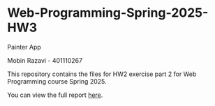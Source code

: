 # Web-Programming-Spring-2025-HW3

Painter App

Mobin Razavi - 401110267

This repository contains the files for HW2 exercise part 2 for Web Programming course Spring 2025.

You can view the full report 
[here](https://github.com/mobin2357/Web-Programming-2025-HW3-Exercise/blob/master/report2.pdf).
